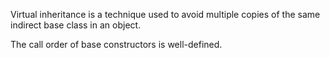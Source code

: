 Virtual inheritance is a technique used to avoid multiple copies of the same indirect base class in an object.

The call order of base constructors is well-defined.